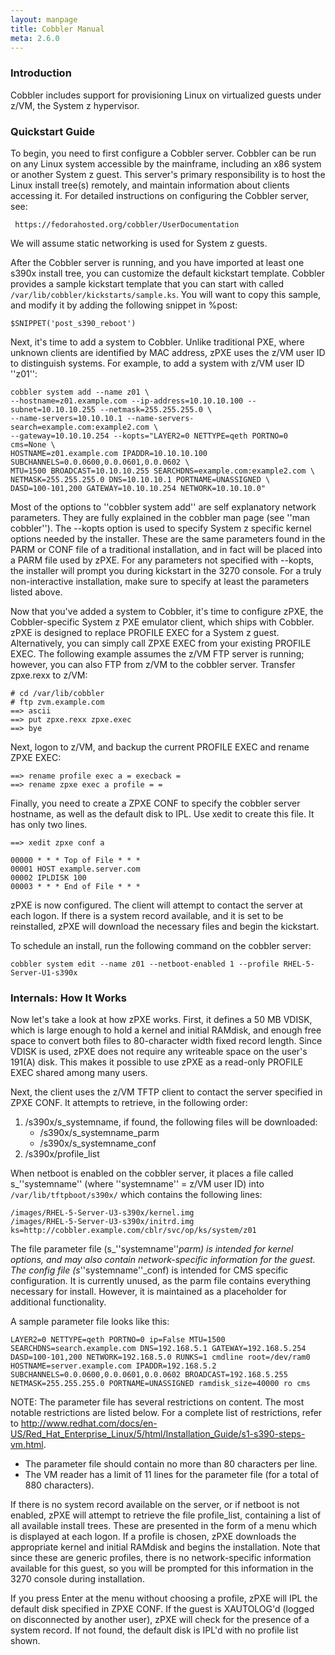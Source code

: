 ```yaml
---
layout: manpage
title: Cobbler Manual
meta: 2.6.0
---
```

### Introduction

Cobbler includes support for provisioning Linux on virtualized guests under z/VM, the System z hypervisor. 

### Quickstart Guide

To begin, you need to first configure a Cobbler server.  Cobbler can be run on any Linux system accessible by the mainframe, including an x86 system or another System z guest.  This server's primary responsibility is to host the Linux install tree(s) remotely, and maintain information about clients accessing it.  For detailed instructions on configuring the Cobbler server, see:

     https://fedorahosted.org/cobbler/UserDocumentation

We will assume static networking is used for System z guests.

After the Cobbler server is running, and you have imported at least one s390x install tree, you can customize the default kickstart template.  Cobbler provides a sample kickstart template that you can start with called `/var/lib/cobbler/kickstarts/sample.ks`.  You will want to copy this sample, and modify it by adding the following snippet in %post:

    $SNIPPET('post_s390_reboot')

Next, it's time to add a system to Cobbler.  Unlike traditional PXE, where unknown clients are identified by MAC address, zPXE uses the z/VM user ID to distinguish systems.  For example, to add a system with z/VM user ID ''z01'':


    cobbler system add --name z01 \
    --hostname=z01.example.com --ip-address=10.10.10.100 --subnet=10.10.10.255 --netmask=255.255.255.0 \
    --name-servers=10.10.10.1 --name-servers-search=example.com:example2.com \
    --gateway=10.10.10.254 --kopts="LAYER2=0 NETTYPE=qeth PORTNO=0 cms=None \
    HOSTNAME=z01.example.com IPADDR=10.10.10.100 SUBCHANNELS=0.0.0600,0.0.0601,0.0.0602 \
    MTU=1500 BROADCAST=10.10.10.255 SEARCHDNS=example.com:example2.com \
    NETMASK=255.255.255.0 DNS=10.10.10.1 PORTNAME=UNASSIGNED \
    DASD=100-101,200 GATEWAY=10.10.10.254 NETWORK=10.10.10.0"


Most of the options to ''cobbler system add'' are self explanatory network parameters.  They are fully explained in the cobbler man page (see ''man cobbler'').  The --kopts option is used to specify System z specific kernel options needed by the installer.  These are the same parameters found in the PARM or CONF file of a traditional installation, and in fact will be placed into a PARM file used by zPXE.  For any parameters not specified with --kopts, the installer will prompt you during kickstart in the 3270 console.  For a truly non-interactive installation, make sure to specify at least the parameters listed above.

Now that you've added a system to Cobbler, it's time to configure zPXE, the Cobbler-specific System z PXE emulator client, which ships with Cobbler.  zPXE is designed to replace PROFILE EXEC for a System z guest.  Alternatively, you can simply call ZPXE EXEC from your existing PROFILE EXEC.  The following example assumes the z/VM FTP server is running; however, you can also FTP from z/VM to the cobbler server.  Transfer zpxe.rexx to z/VM:


    # cd /var/lib/cobbler
    # ftp zvm.example.com
    ==> ascii
    ==> put zpxe.rexx zpxe.exec
    ==> bye


Next, logon to z/VM, and backup the current PROFILE EXEC and rename ZPXE EXEC:


    ==> rename profile exec a = execback =
    ==> rename zpxe exec a profile = =


Finally, you need to create a ZPXE CONF to specify the cobbler server hostname, as well as the default disk to IPL.  Use xedit to create this file.  It has only two lines. 


    ==> xedit zpxe conf a

    00000 * * * Top of File * * *
    00001 HOST example.server.com
    00002 IPLDISK 100
    00003 * * * End of File * * *

zPXE is now configured.  The client will attempt to contact the server at each logon.  If there is a system record available, and it is set to be reinstalled, zPXE will download the necessary files and begin the kickstart.

To schedule an install, run the following command on the cobbler server:

    cobbler system edit --name z01 --netboot-enabled 1 --profile RHEL-5-Server-U1-s390x


### Internals: How It Works

Now let's take a look at how zPXE works.  First, it defines a 50 MB VDISK, which is large enough to hold a kernel and initial RAMdisk, and enough free space to convert both files to 80-character width fixed record length.  Since VDISK is used, zPXE does not require any writeable space on the user's 191(A) disk.  This makes it possible to use zPXE as a read-only PROFILE EXEC shared among many users.

Next, the client uses the z/VM TFTP client to contact the server specified in ZPXE CONF.  It attempts to retrieve, in the following order:

 1. /s390x/s_systemname, if found, the following files will be downloaded:
    * /s390x/s_systemname_parm
    * /s390x/s_systemname_conf
 1. /s390x/profile_list

When netboot is enabled on the cobbler server, it places a file called s_''systemname'' (where ''systemname'' = z/VM user ID) into `/var/lib/tftpboot/s390x/` which contains the following lines:


    /images/RHEL-5-Server-U3-s390x/kernel.img
    /images/RHEL-5-Server-U3-s390x/initrd.img
    ks=http://cobbler.example.com/cblr/svc/op/ks/system/z01


The file parameter file (s_''systemname''_parm) is intended for kernel options, and may also contain network-specific information for the guest. The config file (s_''systemname''_conf) is intended for CMS specific configuration. It is currently unused, as the parm file contains everything necessary for install. However, it is maintained as a placeholder for additional functionality.

A sample parameter file looks like this:

    LAYER2=0 NETTYPE=qeth PORTNO=0 ip=False MTU=1500
    SEARCHDNS=search.example.com DNS=192.168.5.1 GATEWAY=192.168.5.254
    DASD=100-101,200 NETWORK=192.168.5.0 RUNKS=1 cmdline root=/dev/ram0
    HOSTNAME=server.example.com IPADDR=192.168.5.2
    SUBCHANNELS=0.0.0600,0.0.0601,0.0.0602 BROADCAST=192.168.5.255
    NETMASK=255.255.255.0 PORTNAME=UNASSIGNED ramdisk_size=40000 ro cms

NOTE: The parameter file has several restrictions on content.  The most notable restrictions are listed below.  For a complete list of restrictions, refer to http://www.redhat.com/docs/en-US/Red_Hat_Enterprise_Linux/5/html/Installation_Guide/s1-s390-steps-vm.html.

 * The parameter file should contain no more than 80 characters per line.
 * The VM reader has a limit of 11 lines for the parameter file (for a total of 880 characters). 

If there is no system record available on the server, or if netboot is not enabled, zPXE will attempt to retrieve the file profile_list, containing a list of all available install trees.  These are presented in the form of a menu which is displayed at each logon.  If a profile is chosen, zPXE downloads the appropriate kernel and initial RAMdisk and begins the installation.  Note that since these are generic profiles, there is no network-specific information available for this guest, so you will be prompted for this information in the 3270 console during installation.

If you press Enter at the menu without choosing a profile, zPXE will IPL the default disk specified in ZPXE CONF.  If the guest is XAUTOLOG'd (logged on disconnected by another user), zPXE will check for the presence of a system record.  If not found, the default disk is IPL'd with no profile list shown.
